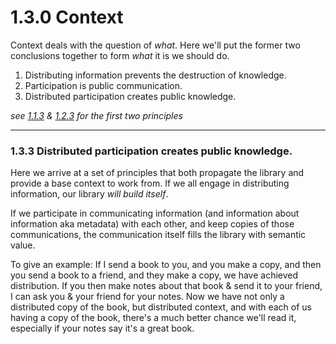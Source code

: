 # 1.3.0 Context

Context deals with the question of _what_. Here we'll put the former two conclusions together to form _what_ it is we should do.

1. Distributing information prevents the destruction of knowledge.
2. Participation is public communication.
3. Distributed participation creates public knowledge.

_see [1.1.3](theory/distribution.md) & [1.2.3](theory/participation.md) for the first two principles_

** **
### 1.3.3 Distributed participation creates public knowledge.

Here we arrive at a set of principles that both propagate the library and provide a base context to work from. If we all engage in distributing information, our library _will build itself_.

If we participate in communicating information (and information about information aka metadata) with each other, and keep copies of those communications, the communication itself fills the library with semantic value.

To give an example: If I send a book to you, and you make a copy, and then you send a book to a friend, and they make a copy, we have achieved distribution. If you then make notes about that book & send it to your friend, I can ask you & your friend for your notes. Now we have not only a distributed copy of the book, but distributed context, and with each of us having a copy of the book, there's a much better chance we'll read it, especially if your notes say it's a great book.